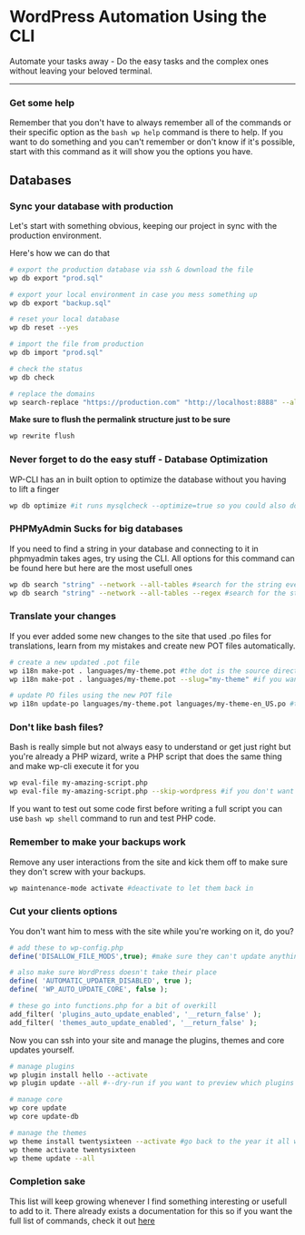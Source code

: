 # WordPress Automation Using the CLI

Automate your tasks away - Do the easy tasks and the complex ones without leaving your beloved terminal.

-----

### Get some help

Remember that you don't have to always remember all of the commands or their specific option as the ```bash wp help``` command is there to help. 
If you want to do something and you can't remember or don't know if it's possible, start with this command as it will show you the options you have.

## Databases 

### Sync your database with production

Let's start with something obvious, keeping our project in sync with the production environment.

Here's how we can do that

```bash
# export the production database via ssh & download the file
wp db export "prod.sql"

# export your local environment in case you mess something up
wp db export "backup.sql"

# reset your local database
wp db reset --yes

# import the file from production
wp db import "prod.sql"

# check the status
wp db check

# replace the domains
wp search-replace "https://production.com" "http://localhost:8888" --all-tables --network --verbose
```

**Make sure to flush the permalink structure just to be sure**

```bash
wp rewrite flush
```

### Never forget to do the easy stuff - Database Optimization

WP-CLI has an in built option to optimize the database without you having to lift a finger

```bash
wp db optimize #it runs mysqlcheck --optimize=true so you could also do that but it's less typing this way
```

### PHPMyAdmin Sucks for big databases

If you need to find a string in your database and connecting to it in phpmyadmin takes ages, try using the CLI.
All options for this command can be found here but here are the most usefull ones

```bash
wp db search "string" --network --all-tables #search for the string everywhere
wp db search "string" --network --all-tables --regex #search for the string everywhere even inside other strings
```

### Translate your changes

If you ever added some new changes to the site that used .po files for translations, learn from my mistakes and create new POT files automatically.

```bash
# create a new updated .pot file
wp i18n make-pot . languages/my-theme.pot #the dot is the source directory so remember to be in the right place
wp i18n make-pot . languages/my-theme.pot --slug="my-theme" #if you want to specify the slug

# update PO files using the new POT file
wp i18n update-po languages/my-theme.pot languages/my-theme-en_US.po #the first file is the source and the second is the target
```

### Don't like bash files?

Bash is really simple but not always easy to understand or get just right but you're already a PHP wizard, write a PHP script that does the same thing and make wp-cli execute it for you

```bash
wp eval-file my-amazing-script.php
wp eval-file my-amazing-script.php --skip-wordpress #if you don't want WordPress slowing you down or getting in your way
```

If you want to test out some code first before writing a full script you can use ```bash wp shell``` command to run and test PHP code.

### Remember to make your backups work

Remove any user interactions from the site and kick them off to make sure they don't screw with your backups.

```bash
wp maintenance-mode activate #deactivate to let them back in
```

### Cut your clients options

You don't want him to mess with the site while you're working on it, do you?

```php
# add these to wp-config.php
define('DISALLOW_FILE_MODS',true); #make sure they can't update anything

# also make sure WordPress doesn't take their place
define( 'AUTOMATIC_UPDATER_DISABLED', true );
define( 'WP_AUTO_UPDATE_CORE', false );

# these go into functions.php for a bit of overkill
add_filter( 'plugins_auto_update_enabled', '__return_false' );
add_filter( 'themes_auto_update_enabled', '__return_false' );
```

Now you can ssh into your site and manage the plugins, themes and core updates yourself.

```bash
# manage plugins
wp plugin install hello --activate
wp plugin update --all #--dry-run if you want to preview which plugins will be updated

# manage core
wp core update
wp core update-db

# manage the themes
wp theme install twentysixteen --activate #go back to the year it all went wrong
wp theme activate twentysixteen
wp theme update --all
```

### Completion sake

This list will keep growing whenever I find something interesting or usefull to add to it.
There already exists a documentation for this so if you want the full list of commands, check it out [here](https://developer.wordpress.org/cli/commands/)
